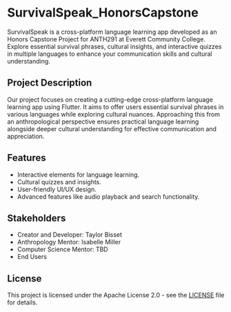 # SurvivalSpeak_HonorsCapstone 

SurvivalSpeak is a cross-platform language learning app developed as an Honors Capstone Project for ANTH291 at Everett Community College. 
Explore essential survival phrases, cultural insights, and interactive quizzes in multiple languages to enhance your communication skills and cultural understanding. 

## Project Description 

Our project focuses on creating a cutting-edge cross-platform language learning app using Flutter. 
It aims to offer users essential survival phrases in various languages while exploring cultural nuances. 
Approaching this from an anthropological perspective ensures practical language learning alongside deeper cultural understanding for effective communication and appreciation. 

## Features 

- Interactive elements for language learning. 
- Cultural quizzes and insights. 
- User-friendly UI/UX design. 
- Advanced features like audio playback and search functionality. 

## Stakeholders 

- Creator and Developer: Taylor Bisset 
- Anthropology Mentor: Isabelle Miller 
- Computer Science Mentor: TBD 
- End Users

## License 

This project is licensed under the Apache License 2.0 - see the [LICENSE](LICENSE) file for details. 
